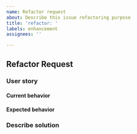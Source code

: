 ```yaml
---
name: Refactor request
about: Describe this issue refactoring purpose
title: 'refactor: '
labels: enhancement
assignees: ''

---
```


## Refactor Request

### User story

<!-- Describe what's the expected of the feature 
e.g: "Me as a [___], I want to do [___] so that [___]."-->

#### Current behavior

#### Expected behavior

<!-- A clear and concise description of the refactor request.
Please include if your refactor request is related to a problem. -->

### Describe solution

<!-- A clear and concise description of what you want to happen. -->
